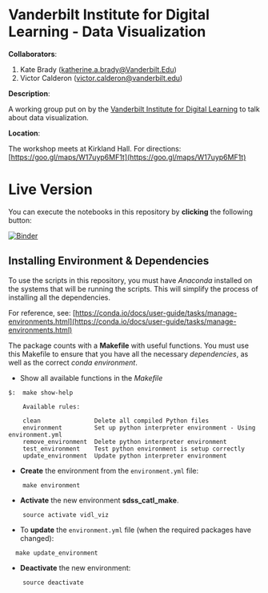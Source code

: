 # Vanderbilt Institute for Digital Learning - Data Visualization

__Collaborators__: 

1. Kate Brady ([katherine.a.brady@Vanderbilt.Edu](mailto:katherine.a.brady@vanderbilt.edu))
2. Victor Calderon ([victor.calderon@vanderbilt.edu](mailto:victor.calderon@vanderbilt.edu))

**Description**:

A working group put on by the [Vanderbilt Institute for Digital Learning](https://www.vanderbilt.edu/vidl/) to talk about data visualization.

**Location**:

The workshop meets at Kirkland Hall. For directions: [https://goo.gl/maps/W17uyp6MF1t](https://goo.gl/maps/W17uyp6MF1t)

# Live Version

You can execute the notebooks in this repository by **clicking** the following button:

[![Binder](https://mybinder.org/badge.svg)](https://mybinder.org/v2/gh/kbrady/vidl_data_viz/master)


## Installing Environment & Dependencies

To use the scripts in this repository, you must have _Anaconda_ installed on the systems that will be running the scripts. This will simplify the process of installing all the dependencies.

For reference, see: [https://conda.io/docs/user-guide/tasks/manage-environments.html](https://conda.io/docs/user-guide/tasks/manage-environments.html)

The package counts with a __Makefile__ with useful functions. You must use this Makefile to ensure that you have all the necessary _dependencies_, as well as the correct _conda environment_. 

* Show all available functions in the _Makefile_

```
$:  make show-help
    
    Available rules:
    
    clean               Delete all compiled Python files
    environment         Set up python interpreter environment - Using environment.yml
    remove_environment  Delete python interpreter environment
    test_environment    Test python environment is setup correctly
    update_environment  Update python interpreter environment
```

* __Create__ the environment from the `environment.yml` file:

```
    make environment
```

* __Activate__ the new environment __sdss\_catl\_make__.

```
    source activate vidl_viz
```

* To __update__ the `environment.yml` file (when the required packages have changed):

```
  make update_environment
```

* __Deactivate__ the new environment:

```
    source deactivate
```

